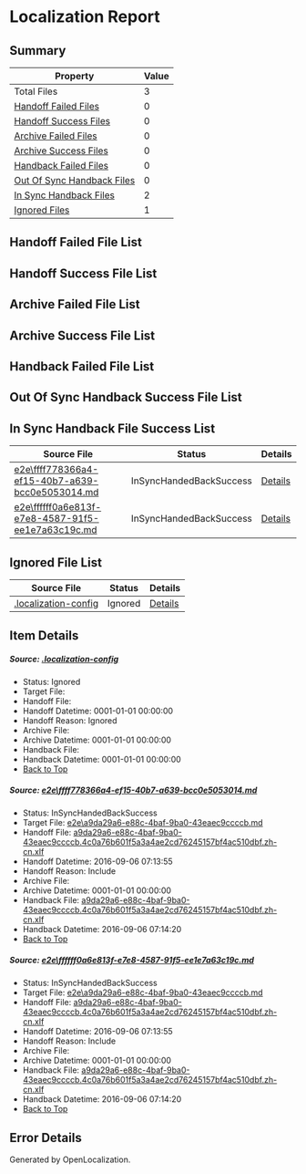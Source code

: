 # <a name='report-top'></a> Localization Report

## Summary
 Property | Value 
 -------- | ----- 
 Total Files | 3
[ Handoff Failed Files ](#handoff-failed-list)| 0
[ Handoff Success Files ](#handoff-success-list)| 0
[ Archive Failed Files ](#archive-failed-list)| 0
[ Archive Success Files ](#archive-success-list)| 0
[ Handback Failed Files ](#handback-failed-list)| 0
[ Out Of Sync Handback Files ](#outofsync-handback-success-list)| 0
[ In Sync Handback Files ](#insync-handback-success-list)| 2
[ Ignored Files ](#ignored-list)| 1

## <a name='handoff-failed-list'></a> Handoff Failed File List

## <a name='handoff-success-list'></a> Handoff Success File List

## <a name='archive-failed-list'></a> Archive Failed File List

## <a name='archive-success-list'></a> Archive Success File List

## <a name='handback-failed-list'></a> Handback Failed File List

## <a name='outofsync-handback-success-list'></a> Out Of Sync Handback Success File List

## <a name='insync-handback-success-list'></a> In Sync Handback File Success List
 Source File | Status | Details 
 ----------- | ------ | ------- 
 [e2e\ffff778366a4-ef15-40b7-a639-bcc0e5053014.md](https://github.com/OpenLocalizationTestOrg/ol-test0/blob/ddd520aa1a543a0628de92e6165f6f122a0efa04/e2e/ffff778366a4-ef15-40b7-a639-bcc0e5053014.md) | InSyncHandedBackSuccess | [Details](#d7a74455118d298b68e7a358a39f0eaccbcca5c91)
 [e2e\ffffff0a6e813f-e7e8-4587-91f5-ee1e7a63c19c.md](https://github.com/OpenLocalizationTestOrg/ol-test0/blob/3dbfc22f19a48a0521f2272c53d2af1a9721d167/e2e/ffffff0a6e813f-e7e8-4587-91f5-ee1e7a63c19c.md) | InSyncHandedBackSuccess | [Details](#d7a74455118d298b68e7a358a39f0eaccbcca5c92)

## <a name='ignored-list'></a> Ignored File List
 Source File | Status | Details 
 ----------- | ------ | ------- 
 [.localization-config](https://github.com/OpenLocalizationTestOrg/ol-test0/blob/3dbfc22f19a48a0521f2272c53d2af1a9721d167/.localization-config) | Ignored | [Details](#3d4f252ac210baf56311d7e97dcc2db10974dbd20)

## Item Details
##### <a name='3d4f252ac210baf56311d7e97dcc2db10974dbd20'></a> Source: [.localization-config](https://github.com/OpenLocalizationTestOrg/ol-test0/blob/3dbfc22f19a48a0521f2272c53d2af1a9721d167/.localization-config)
* Status: Ignored
* Target File: 
* Handoff File: 
* Handoff Datetime: 0001-01-01 00:00:00
* Handoff Reason: Ignored
* Archive File: 
* Archive Datetime: 0001-01-01 00:00:00
* Handback File: 
* Handback Datetime: 0001-01-01 00:00:00
* [Back to Top](#report-top)

##### <a name='d7a74455118d298b68e7a358a39f0eaccbcca5c91'></a> Source: [e2e\ffff778366a4-ef15-40b7-a639-bcc0e5053014.md](https://github.com/OpenLocalizationTestOrg/ol-test0/blob/ddd520aa1a543a0628de92e6165f6f122a0efa04/e2e/ffff778366a4-ef15-40b7-a639-bcc0e5053014.md)
* Status: InSyncHandedBackSuccess
* Target File: [e2e\a9da29a6-e88c-4baf-9ba0-43eaec9ccccb.md](https://github.com/OpenLocalizationTestOrg/ol-test0-zhcn/blob/189e3b7d7c59d010c2d3a8b82f0284650592d78b/e2e/a9da29a6-e88c-4baf-9ba0-43eaec9ccccb.md)
* Handoff File: [a9da29a6-e88c-4baf-9ba0-43eaec9ccccb.4c0a76b601f5a3a4ae2cd76245157bf4ac510dbf.zh-cn.xlf](https://github.com/OpenLocalizationTestOrg/ol-test0-handoff/blob/ba3bec6c0620f20cd632e0f2e1ecbc54ed614a2b/ol-handoff/OpenLocalizationTestOrg/ol-test0-zhcn/ci/ht/a9da29a6-e88c-4baf-9ba0-43eaec9ccccb.4c0a76b601f5a3a4ae2cd76245157bf4ac510dbf.zh-cn.xlf)
* Handoff Datetime: 2016-09-06 07:13:55
* Handoff Reason: Include
* Archive File: 
* Archive Datetime: 0001-01-01 00:00:00
* Handback File: [a9da29a6-e88c-4baf-9ba0-43eaec9ccccb.4c0a76b601f5a3a4ae2cd76245157bf4ac510dbf.zh-cn.xlf](https://github.com/OpenLocalizationTestOrg/ol-test0-handback/blob/2ae37edddbf12514fbd25b66d1c3737886a15a98/ol-handback/OpenLocalizationTestOrg/ol-test0-zhcn/ci/ht/a9da29a6-e88c-4baf-9ba0-43eaec9ccccb.4c0a76b601f5a3a4ae2cd76245157bf4ac510dbf.zh-cn.xlf)
* Handback Datetime: 2016-09-06 07:14:20
* [Back to Top](#report-top)

##### <a name='d7a74455118d298b68e7a358a39f0eaccbcca5c92'></a> Source: [e2e\ffffff0a6e813f-e7e8-4587-91f5-ee1e7a63c19c.md](https://github.com/OpenLocalizationTestOrg/ol-test0/blob/3dbfc22f19a48a0521f2272c53d2af1a9721d167/e2e/ffffff0a6e813f-e7e8-4587-91f5-ee1e7a63c19c.md)
* Status: InSyncHandedBackSuccess
* Target File: [e2e\a9da29a6-e88c-4baf-9ba0-43eaec9ccccb.md](https://github.com/OpenLocalizationTestOrg/ol-test0-zhcn/blob/189e3b7d7c59d010c2d3a8b82f0284650592d78b/e2e/a9da29a6-e88c-4baf-9ba0-43eaec9ccccb.md)
* Handoff File: [a9da29a6-e88c-4baf-9ba0-43eaec9ccccb.4c0a76b601f5a3a4ae2cd76245157bf4ac510dbf.zh-cn.xlf](https://github.com/OpenLocalizationTestOrg/ol-test0-handoff/blob/ba3bec6c0620f20cd632e0f2e1ecbc54ed614a2b/ol-handoff/OpenLocalizationTestOrg/ol-test0-zhcn/ci/ht/a9da29a6-e88c-4baf-9ba0-43eaec9ccccb.4c0a76b601f5a3a4ae2cd76245157bf4ac510dbf.zh-cn.xlf)
* Handoff Datetime: 2016-09-06 07:13:55
* Handoff Reason: Include
* Archive File: 
* Archive Datetime: 0001-01-01 00:00:00
* Handback File: [a9da29a6-e88c-4baf-9ba0-43eaec9ccccb.4c0a76b601f5a3a4ae2cd76245157bf4ac510dbf.zh-cn.xlf](https://github.com/OpenLocalizationTestOrg/ol-test0-handback/blob/2ae37edddbf12514fbd25b66d1c3737886a15a98/ol-handback/OpenLocalizationTestOrg/ol-test0-zhcn/ci/ht/a9da29a6-e88c-4baf-9ba0-43eaec9ccccb.4c0a76b601f5a3a4ae2cd76245157bf4ac510dbf.zh-cn.xlf)
* Handback Datetime: 2016-09-06 07:14:20
* [Back to Top](#report-top)


## Error Details

Generated by OpenLocalization.
